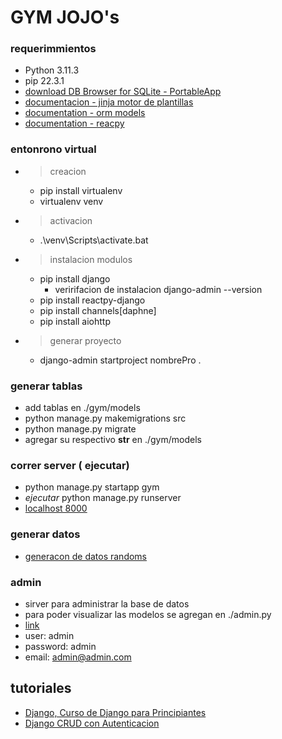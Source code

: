 # GYM JOJO's

### requerimmientos

- Python 3.11.3
- pip 22.3.1
- [download DB Browser for SQLite - PortableApp](https://sqlitebrowser.org/dl/)
- [documentacion - jinja motor de plantillas](https://jinja.palletsprojects.com/en/3.1.x/)
- [documentation - orm models](https://docs.djangoproject.com/en/4.2/topics/db/models/)
- [documentation - reacpy](https://reactive-python.github.io/reactpy-django/get-started/installation/)

### entonrono virtual

- > creacion
  - pip install virtualenv
  - virtualenv venv
- > activacion
  - .\venv\Scripts\activate.bat
- > instalacion modulos
  - pip install django
    - veririfacion de instalacion django-admin --version
  - pip install reactpy-django
  - pip install channels[daphne]
  - pip install aiohttp

- > generar proyecto
  - django-admin startproject nombrePro .

### generar tablas

- add tablas en ./gym/models
- python manage.py makemigrations src
- python manage.py migrate
- agregar su respectivo __str__ en ./gym/models

### correr server ( ejecutar)

- python manage.py startapp gym
- *ejecutar* python manage.py runserver
- [localhost 8000](http://127.0.0.1:8000/)

### generar datos

- [generacon de datos randoms](https://www.mockaroo.com/)

### admin

- sirver para administrar la base de datos
- para poder visualizar las modelos se agregan en ./admin.py
- [link](http://127.0.0.1:8000/admin)
- user: admin
- password: admin
- email: admin@admin.com

## tutoriales

- [Django, Curso de Django para Principiantes](https://www.youtube.com/watch?v=T1intZyhXDU)
- [Django CRUD con Autenticacion](https://www.youtube.com/watch?v=e6PkGDH4wWA)
